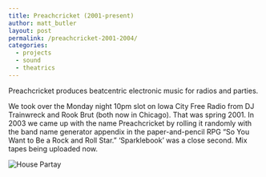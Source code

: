 ```yaml
---
title: Preachcricket (2001-present)
author: matt_butler
layout: post
permalink: /preachcricket-2001-2004/
categories:
  - projects
  - sound
  - theatrics
---
```

Preachcricket produces beatcentric electronic music for radios and parties.

We took over the Monday night 10pm slot on Iowa City Free Radio from DJ Trainwreck and Rook Brut (both now in Chicago). That was spring 2001. In 2003 we came up with the name Preachcricket by rolling it randomly with the band name generator appendix in the paper-and-pencil RPG &#8220;So You Want to Be a Rock and Roll Star.&#8221; &#8216;Sparklebook&#8217; was a close second. Mix tapes being uploaded now.

![House Partay][1]

 [1]: http://www.mbutler.org/images/preachcricket.jpg